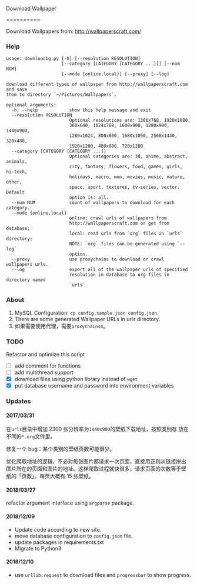 Download Wallpaper

==========

Download Wallpapers from: http://wallpaperscraft.com/

### Help

``` shell
usage: downloadbg.py [-h] [--resolution RESOLUTION]
                     [--category [CATEGORY [CATEGORY ...]]] [--num NUM]
                     [--mode {online,local}] [--proxy] [--log]

download different types of wallpaper from http://wallpaperscraft.com and save
them to directory `~/Pictures/Wallpapers`.

optional arguments:
  -h, --help            show this help message and exit
  --resolution RESOLUTION
                        Optional resolutions are: 1366x768, 1920x1080,
                        360x640, 1024x768, 1600x900, 1280x900, 1440x900,
                        1280x1024, 800x600, 1680x1050, 2560x1440, 320x480,
                        1920x1200, 480x800, 720x1280
  --category [CATEGORY [CATEGORY ...]]
                        Optional categories are: 3d, anime, abstract, animals,
                        city, fantasy, flowers, food, games, girls, hi-tech,
                        holidays, macro, men, movies, music, nature, other,
                        space, sport, textures, tv-series, vector. Default
                        option is: all.
  --num NUM             count of wallpapers to download for each category.
  --mode {online,local}
                        online: crawl urls of wallpapers from
                        http://wallpaperscraft.com or get from database;
                        local: read urls from `org` files in `urls` directory;
                        NOTE: `org` files can be generated using `--log`
                        option.
  --proxy               use proxychains to download or crawl wallpapers urls.
  --log                 export all of the wallpaper urls of specified
                        resolution in database to org files in directory named
                        `urls`
```

### About

1. MySQL Configuration: `cp config.sample.json config.json`.
2. There are some generated Wallpaper URLs in urls directory.
3. 如果需要使用代理，需要`proxychains4`。

### TODO

Refactor and optimize this script

- [ ] add comment for functions
- [ ] add multithread support
- [X] download files using python library instead of `wget`
- [X] put database username and password into environment variables

### Updates

#### 2017/03/31

在`urls`目录中增加 2300 张分辨率为`1440x900`的壁纸下载地址，按照类别存
放在不同的`*.org`文件里。

修复一个 bug：某个类别的壁纸页数可能很少。

优化爬取地址的逻辑，不必对每张图片都请求一次页面，直接用正则从链接拼出
图片所在的页面和图片的地址。这样爬取过程就快很多，请求页面的次数等于壁
纸的「页数」。每页大概有 15 张壁纸。

#### 2018/03/27

refactor argument interface using `argparse` package.

#### 2018/12/09

- Update code according to new site.
- move database configuration to `config.json` file.
- update packages in requirements.txt
- Migrate to Python3

#### 2018/12/10

- use `urllib.request` to download files and `progressbar` to show
  progress.
